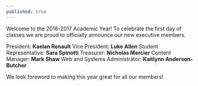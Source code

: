 ```yaml
---
published: true
---
```

Welcome to the 2016-2017 Academic Year! To celebrate the first day of classes we are proud to officially announce our new executive members.

President: **Kaelan Renault**
Vice President: **Luke Allen**
Student Representative: **Sara Spinotti**
Treasurer: **Nicholas Mercier**
Content Manager: **Mark Shaw**
Web and Systems Administrator: **Kaitlynn Anderson-Butcher**

We look foreword to making this year great for all our members!
